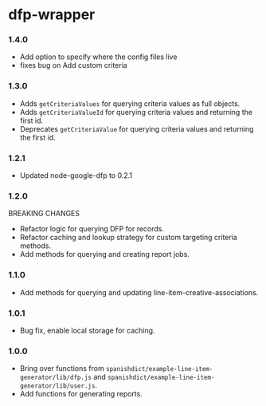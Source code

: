 # dfp-wrapper

### 1.4.0

- Add option to specify where the config files live
- fixes bug on Add custom criteria

### 1.3.0
- Adds `getCriteriaValues` for querying criteria values as full objects.
- Adds `getCriteriaValueId` for querying criteria values and returning the first id.
- Deprecates `getCriteriaValue` for querying criteria values and returning the first id.

### 1.2.1
- Updated node-google-dfp to 0.2.1

### 1.2.0
BREAKING CHANGES
- Refactor logic for querying DFP for records.
- Refactor caching and lookup strategy for custom targeting criteria methods.
- Add methods for querying and creating report jobs.

### 1.1.0
- Add methods for querying and updating line-item-creative-associations.

### 1.0.1
- Bug fix, enable local storage for caching.

### 1.0.0
- Bring over functions from `spanishdict/example-line-item-generator/lib/dfp.js` and `spanishdict/example-line-item-generator/lib/user.js`.
- Add functions for generating reports.
